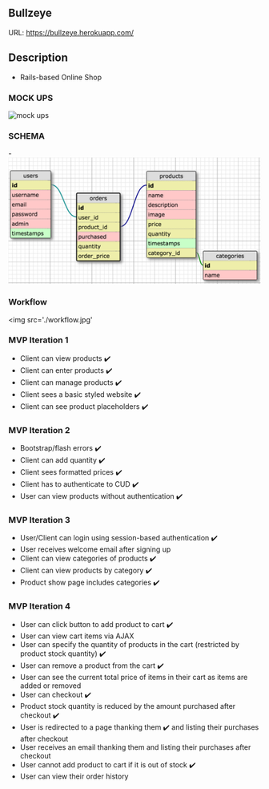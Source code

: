 ## Bullzeye
URL: https://bullzeye.herokuapp.com/

## Description
- Rails-based Online Shop

### MOCK UPS

<img src="http://i.imgur.com/jnFu4eLg.jpg" alt="mock ups" width="400" height="500">

### SCHEMA

-![Schema](./schema.png)

### Workflow

<img src='./workflow.jpg'

### MVP Iteration 1
- Client can view products :heavy_check_mark:
- Client can enter products :heavy_check_mark:
- Client can manage products :heavy_check_mark:
- Client sees a basic styled website :heavy_check_mark:
- Client can see product placeholders :heavy_check_mark:

### MVP Iteration 2
- Bootstrap/flash errors :heavy_check_mark:
- Client can add quantity :heavy_check_mark:
- Client sees formatted prices :heavy_check_mark:
- Client has to authenticate to CUD :heavy_check_mark:
- User can view products without authentication :heavy_check_mark:

### MVP Iteration 3
- User/Client can login using session-based authentication :heavy_check_mark:
- User receives welcome email after signing up
- Client can view categories of products :heavy_check_mark:
- Client can view products by category :heavy_check_mark:
- Product show page includes categories :heavy_check_mark:

### MVP Iteration 4
- User can click button to add product to cart :heavy_check_mark:
- User can view cart items via AJAX
- User can specify the quantity of products in the cart (restricted by product stock quantity) :heavy_check_mark:
- User can remove a product from the cart :heavy_check_mark:
- User can see the current total price of items in their cart as items are added or removed
- User can checkout :heavy_check_mark:
- Product stock quantity is reduced by the amount purchased after checkout :heavy_check_mark:
- User is redirected to a page thanking them :heavy_check_mark:
and listing their purchases after checkout
- User receives an email thanking them and listing their purchases after checkout
- User cannot add product to cart if it is out of stock :heavy_check_mark:
- User can view their order history